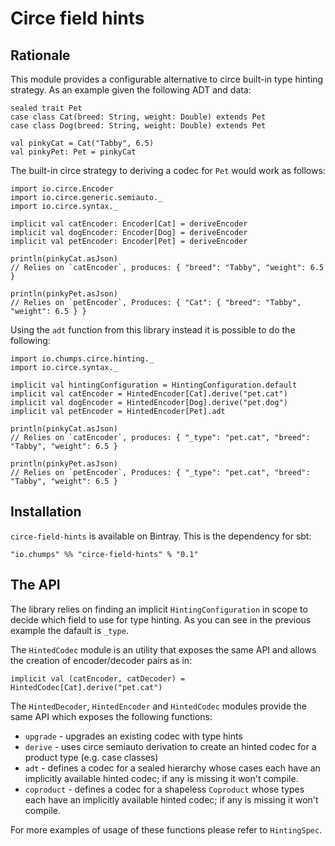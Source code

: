 # Circe field hints

## Rationale

This module provides a configurable alternative to circe built-in type hinting strategy. As an example given the following ADT and data:

    sealed trait Pet
    case class Cat(breed: String, weight: Double) extends Pet
    case class Dog(breed: String, weight: Double) extends Pet

    val pinkyCat = Cat("Tabby", 6.5)
    val pinkyPet: Pet = pinkyCat

The built-in circe strategy to deriving a codec for `Pet` would work as follows:

    import io.circe.Encoder
    import io.circe.generic.semiauto._
    import io.circe.syntax._

    implicit val catEncoder: Encoder[Cat] = deriveEncoder
    implicit val dogEncoder: Encoder[Dog] = deriveEncoder
    implicit val petEncoder: Encoder[Pet] = deriveEncoder

    println(pinkyCat.asJson)
    // Relies on `catEncoder`, produces: { "breed": "Tabby", "weight": 6.5 }

    println(pinkyPet.asJson)
    // Relies on `petEncoder`, Produces: { "Cat": { "breed": "Tabby", "weight": 6.5 } }

Using the `adt` function from this library instead it is possible to do the following:

    import io.chumps.circe.hinting._
    import io.circe.syntax._

    implicit val hintingConfiguration = HintingConfiguration.default
    implicit val catEncoder = HintedEncoder[Cat].derive("pet.cat")
    implicit val dogEncoder = HintedEncoder[Dog].derive("pet.dog")
    implicit val petEncoder = HintedEncoder[Pet].adt

    println(pinkyCat.asJson)
    // Relies on `catEncoder`, produces: { "_type": "pet.cat", "breed": "Tabby", "weight": 6.5 }

    println(pinkyPet.asJson)
    // Relies on `petEncoder`, Produces: { "_type": "pet.cat", "breed": "Tabby", "weight": 6.5 }

## Installation

`circe-field-hints` is available on Bintray. This is the dependency for sbt:

    "io.chumps" %% "circe-field-hints" % "0.1"

## The API

The library relies on finding an implicit `HintingConfiguration` in scope to decide which field to use for type hinting. As you can see in the previous example the dafault is `_type`.

The `HintedCodec` module is an utility that exposes the same API and allows the creation of encoder/decoder pairs as in:

    implicit val (catEncoder, catDecoder) = HintedCodec[Cat].derive("pet.cat")

The `HintedDecoder`, `HintedEncoder` and `HintedCodec` modules provide the same API which exposes the following functions:

* `upgrade` - upgrades an existing codec with type hints
* `derive` - uses circe semiauto derivation to create an hinted codec for a product type (e.g. case classes)
* `adt` - defines a codec for a sealed hierarchy whose cases each have an implicitly available hinted codec; if any is missing it won't compile.
* `coproduct` - defines a codec for a shapeless `Coproduct` whose types each have an implicitly available hinted codec; if any is missing it won't compile.

For more examples of usage of these functions please refer to `HintingSpec`.
